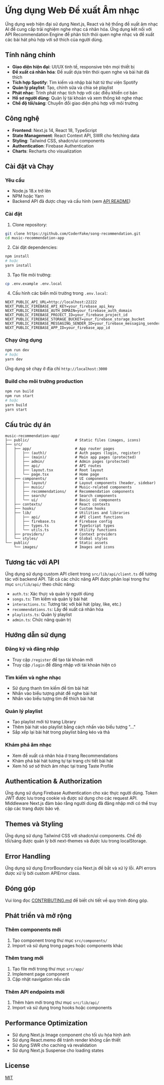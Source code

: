 # Ứng dụng Web Đề xuất Âm nhạc

Ứng dụng web hiện đại sử dụng Next.js, React và hệ thống đề xuất âm nhạc AI để cung cấp trải nghiệm nghe nhạc cá nhân hóa. Ứng dụng kết nối với API Recommendation Engine để phân tích thói quen nghe nhạc và đề xuất các bài hát phù hợp với sở thích của người dùng.

## Tính năng chính

- **Giao diện hiện đại**: UI/UX tinh tế, responsive trên mọi thiết bị
- **Đề xuất cá nhân hóa**: Đề xuất dựa trên thói quen nghe và bài hát đã thích
- **Tích hợp Spotify**: Tìm kiếm và nhập bài hát từ thư viện Spotify
- **Quản lý playlist**: Tạo, chỉnh sửa và chia sẻ playlist
- **Phát nhạc**: Trình phát nhạc tích hợp với các điều khiển cơ bản
- **Hồ sơ người dùng**: Quản lý tài khoản và xem thống kê nghe nhạc
- **Chế độ tối/sáng**: Chuyển đổi giao diện phù hợp với môi trường

## Công nghệ

- **Frontend**: Next.js 14, React 18, TypeScript
- **State Management**: React Context API, SWR cho fetching data
- **Styling**: Tailwind CSS, shadcn/ui components
- **Authentication**: Firebase Authentication
- **Charts**: Recharts cho visualization

## Cài đặt và Chạy

### Yêu cầu

- Node.js 18.x trở lên
- NPM hoặc Yarn
- Backend API đã được chạy và cấu hình (xem [API README](../music-recommendation-api/README.md))

### Cài đặt

1. Clone repository:

```bash
git clone https://github.com/CoderFake/song-recommendation.git
cd music-recommendation-app
```

2. Cài đặt dependencies:

```bash
npm install
# hoặc
yarn install
```

3. Tạo file môi trường:

```bash
cp .env.example .env.local
```

4. Cấu hình các biến môi trường trong `.env.local`:

```
NEXT_PUBLIC_API_URL=http://localhost:22222
NEXT_PUBLIC_FIREBASE_API_KEY=your_firebase_api_key
NEXT_PUBLIC_FIREBASE_AUTH_DOMAIN=your_firebase_auth_domain
NEXT_PUBLIC_FIREBASE_PROJECT_ID=your_firebase_project_id
NEXT_PUBLIC_FIREBASE_STORAGE_BUCKET=your_firebase_storage_bucket
NEXT_PUBLIC_FIREBASE_MESSAGING_SENDER_ID=your_firebase_messaging_sender_id
NEXT_PUBLIC_FIREBASE_APP_ID=your_firebase_app_id
```

### Chạy ứng dụng

```bash
npm run dev
# hoặc
yarn dev
```

Ứng dụng sẽ chạy ở địa chỉ `http://localhost:3000`

### Build cho môi trường production

```bash
npm run build
npm run start
# hoặc
yarn build
yarn start
```

## Cấu trúc dự án

```
music-recommendation-app/
├── public/                     # Static files (images, icons)
├── src/
│   ├── app/                    # App router pages
│   │   ├── (auth)/             # Auth pages (login, register)
│   │   ├── (main)/             # Main app pages (protected)
│   │   ├── admin/              # Admin pages (protected)
│   │   ├── api/                # API routes
│   │   ├── layout.tsx          # Root layout
│   │   └── page.tsx            # Home page
│   ├── components/             # UI components
│   │   ├── layout/             # Layout components (header, sidebar)
│   │   ├── music/              # Music-related components
│   │   ├── recommendations/    # Recommendation components
│   │   ├── search/             # Search components
│   │   └── ui/                 # Basic UI components
│   ├── contexts/               # React contexts
│   ├── hooks/                  # Custom hooks
│   ├── lib/                    # Utilities and libraries
│   │   ├── api/                # API client functions
│   │   ├── firebase.ts         # Firebase config
│   │   ├── types.ts            # TypeScript types
│   │   └── utils.ts            # Utility functions
│   ├── providers/              # Context providers
│   └── styles/                 # Global styles
└── public/                     # Static assets
    └── images/                 # Images and icons
```

## Tương tác với API

Ứng dụng sử dụng custom API client trong `src/lib/api/client.ts` để tương tác với backend API. Tất cả các chức năng API được phân loại trong thư mục `src/lib/api/` theo chức năng:

- `auth.ts`: Xác thực và quản lý người dùng
- `songs.ts`: Tìm kiếm và quản lý bài hát
- `interactions.ts`: Tương tác với bài hát (play, like, etc.)
- `recommendations.ts`: Lấy đề xuất cá nhân hóa
- `playlists.ts`: Quản lý playlist
- `admin.ts`: Chức năng quản trị

## Hướng dẫn sử dụng

### Đăng ký và đăng nhập

- Truy cập `/register` để tạo tài khoản mới
- Truy cập `/login` để đăng nhập với tài khoản hiện có

### Tìm kiếm và nghe nhạc

- Sử dụng thanh tìm kiếm để tìm bài hát
- Nhấn vào biểu tượng phát để nghe bài hát
- Nhấn vào biểu tượng tim để thích bài hát

### Quản lý playlist

- Tạo playlist mới từ trang Library
- Thêm bài hát vào playlist bằng cách nhấn vào biểu tượng "..."
- Sắp xếp lại bài hát trong playlist bằng kéo và thả

### Khám phá âm nhạc

- Xem đề xuất cá nhân hóa ở trang Recommendations
- Khám phá bài hát tương tự tại trang chi tiết bài hát
- Xem hồ sơ sở thích âm nhạc tại trang Taste Profile

## Authentication & Authorization

Ứng dụng sử dụng Firebase Authentication cho xác thực người dùng. Token JWT được lưu trong cookie và được sử dụng cho các request API. Middleware Next.js đảm bảo rằng người dùng đã đăng nhập mới có thể truy cập các trang được bảo vệ.

## Themes và Styling

Ứng dụng sử dụng Tailwind CSS với shadcn/ui components. Chế độ tối/sáng được quản lý bởi next-themes và được lưu trong localStorage.

## Error Handling

Ứng dụng sử dụng ErrorBoundary của Next.js để bắt và xử lý lỗi. API errors được xử lý bởi custom APIError class.

## Đóng góp

Vui lòng đọc [CONTRIBUTING.md](./CONTRIBUTING.md) để biết chi tiết về quy trình đóng góp.

## Phát triển và mở rộng

### Thêm components mới

1. Tạo component trong thư mục `src/components/`
2. Import và sử dụng trong pages hoặc components khác

### Thêm trang mới

1. Tạo file mới trong thư mục `src/app/`
2. Implement page component
3. Cập nhật navigation nếu cần

### Thêm API endpoints mới

1. Thêm hàm mới trong thư mục `src/lib/api/`
2. Import và sử dụng trong hooks hoặc components

## Performance Optimization

- Sử dụng Next.js Image component cho tối ưu hóa hình ảnh
- Sử dụng React.memo để tránh render không cần thiết
- Sử dụng SWR cho caching và revalidation
- Sử dụng Next.js Suspense cho loading states

## License

[MIT](LICENSE)